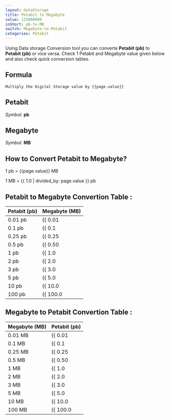 ```yaml
---
layout: dataStorage
title: Petabit to Megabyte
value: 125000000
inShort: pb-to-MB
switch: Megabyte-to-Petabit
categories: Petabit
---
```


Using Data storage Conversion tool you can converte **Petabit (pb)** to **Petabit (pb)** or vice versa. Check 1 Petabit and Megabyte value given below and also check quick conversion tables.

## Formula
`Multiply the Digital Storage value by {{page.value}}`

## Petabit
*Symbol:* **pb**

## Megabyte
*Symbol:* **MB**

## How to Convert Petabit to Megabyte?

1 pb = {{page.value}} MB

1 MB = {{ 1.0 | divided_by: page.value }} pb


## Petabit to Megabyte Convertion Table :

| Petabit (pb) | Megabyte (MB) |
| ---- | ---- |
| 0.01 pb | {{ 0.01 | times: page.value }} MB |
| 0.1 pb | {{ 0.1 | times: page.value }} MB |
| 0.25 pb | {{ 0.25 | times: page.value }} MB |
| 0.5 pb | {{ 0.50 | times: page.value }} MB |
| 1 pb | {{ 1.0 | times: page.value }} MB |
| 2 pb | {{ 2.0 | times: page.value }} MB |
| 3 pb | {{ 3.0 | times: page.value }} MB |
| 5 pb | {{ 5.0 | times: page.value }} MB |
| 10 pb | {{ 10.0 | times: page.value }} MB |
| 100 pb | {{ 100.0 | times: page.value }} MB |

## Megabyte to Petabit Convertion Table :

| Megabyte (MB) | Petabit (pb) |
| ---- | ---- |
| 0.01 MB | {{ 0.01 | divided_by: page.value }} pb |
| 0.1 MB | {{ 0.1 | divided_by: page.value }} pb |
| 0.25 MB | {{ 0.25 | divided_by: page.value }} pb |
| 0.5 MB | {{ 0.50 | divided_by: page.value }} pb |
| 1 MB | {{ 1.0 | divided_by: page.value }} pb |
| 2 MB | {{ 2.0 | divided_by: page.value }} pb |
| 3 MB | {{ 3.0 | divided_by: page.value }} pb |
| 5 MB | {{ 5.0 | divided_by: page.value }} pb |
| 10 MB | {{ 10.0 | divided_by: page.value }} pb |
| 100 MB | {{ 100.0 | divided_by: page.value }} pb |


<script>
document.getElementById('selectInput')[18].selected = true
document.getElementById('selectOutput')[8].selected = true
</script>
